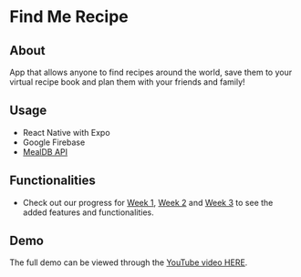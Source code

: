 # Find Me Recipe

## About

App that allows anyone to find recipes around the world, save them to your virtual recipe book and plan them with your friends and family!

## Usage
- React Native with Expo
- Google Firebase
- [MealDB API](https://www.themealdb.com/api.php)

## Functionalities 
- Check out our progress for [Week 1](https://github.com/andmina/FindMeRecipe/blob/master/Week1Progress.txt), [Week 2](https://github.com/andmina/FindMeRecipe/blob/master/Week2Progress.txt) and [Week 3](https://github.com/andmina/FindMeRecipe/blob/master/Week3Progress.txt) to see the added features and functionalities.

## Demo

The full demo can be viewed through the [YouTube video HERE](https://youtu.be/e0FthZZ4MtE).





